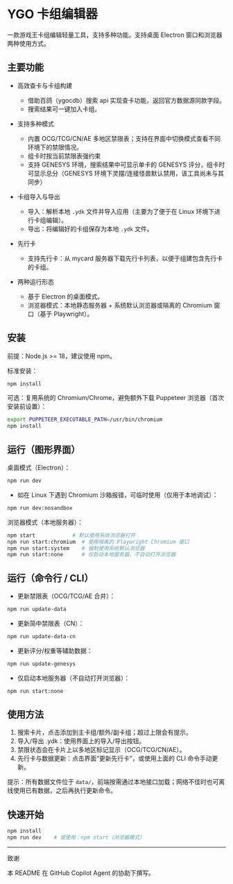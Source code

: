 # YGO 卡组编辑器

一款游戏王卡组编辑轻量工具，支持多种功能。支持桌面 Electron 窗口和浏览器两种使用方式。

## 主要功能

- 高效查卡与卡组构建
  - 借助百鸽（ygocdb）搜索 api 实现查卡功能，返回官方数据源同款字段。
  - 搜索结果可一键加入卡组。

- 支持多种模式
  - 内置 OCG/TCG/CN/AE 多地区禁限表；支持在界面中切换模式查看不同环境下的禁限情况。
  - 组卡时按当前禁限表强约束
  - 支持 GENESYS 环境，搜索结果中可显示单卡的 GENESYS 评分，组卡时可显示总分（GENESYS 环境下灵摆/连接怪兽默认禁用，该工具尚未与其同步）

- 卡组导入与导出
  - 导入：解析本地 `.ydk` 文件并导入应用（主要为了便于在 Linux 环境下进行卡组编辑）。
  - 导出：将编辑好的卡组保存为本地 `.ydk` 文件。

- 先行卡
  - 支持先行卡：从 mycard 服务器下载先行卡列表，以便于组建包含先行卡的卡组。

- 两种运行形态
  - 基于 Electron 的桌面模式。
  - 浏览器模式：本地静态服务器 + 系统默认浏览器或隔离的 Chromium 窗口（基于 Playwright）。

## 安装

前提：Node.js >= 18，建议使用 npm。

标准安装：

```bash
npm install
```

可选：复用系统的 Chromium/Chrome，避免额外下载 Puppeteer 浏览器（首次安装前设置）：

```bash
export PUPPETEER_EXECUTABLE_PATH=/usr/bin/chromium
npm install
```

## 运行（图形界面）

桌面模式（Electron）：

```bash
npm run dev
```

- 如在 Linux 下遇到 Chromium 沙箱报错，可临时使用（仅用于本地调试）：

```bash
npm run dev:nosandbox
```

浏览器模式（本地服务器）：

```bash
npm start            # 默认使用系统浏览器打开
npm run start:chromium  # 使用隔离的 Playwright Chromium 窗口
npm run start:system    # 强制使用系统默认浏览器
npm run start:none      # 仅启动本地服务器，不自动打开浏览器
```

## 运行（命令行 / CLI）

- 更新禁限表（OCG/TCG/AE 合并）：

```bash
npm run update-data
```

- 更新简中禁限表（CN）：

```bash
npm run update-data-cn
```

- 更新评分/权重等辅助数据：

```bash
npm run update-genesys
```

- 仅启动本地服务器（不自动打开浏览器）：

```bash
npm run start:none
```

## 使用方法

1) 搜索卡片，点击添加到主卡组/额外/副卡组；超过上限会有提示。
2) 导入/导出 .ydk：使用界面上的导入/导出按钮。
3) 禁限状态会在卡片上以多地区标记显示（OCG/TCG/CN/AE）。
4) 先行卡与数据更新：点击界面“更新先行卡”，或使用上面的 CLI 命令手动更新。

提示：所有数据文件位于 `data/`，前端按需通过本地接口加载；网络不佳时也可离线使用已有数据，之后再执行更新命令。

## 快速开始

```bash
npm install
npm run dev    # 或使用：npm start（浏览器模式）
```

---

致谢

本 README 在 GitHub Copilot Agent 的协助下撰写。

